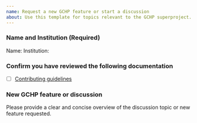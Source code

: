 ```yaml
---
name: Request a new GCHP feature or start a discussion
about: Use this template for topics relevant to the GCHP superproject. For GEOS-Chem, HEMCO, or other submodule see the respective repositories on Github.
---
```


### Name and Institution (Required)

Name:
Institution:

### Confirm you have reviewed the following documentation

- [ ] [Contributing guidelines](https://gchp.readthedocs.io/en/latest/reference/CONTRIBUTING.html)

### New GCHP feature or discussion

Please provide a clear and concise overview of the discussion topic or new feature requested.
